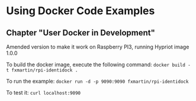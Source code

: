 # Using Docker Code Examples
## Chapter "User Docker in Development"

Amended version to make it work on Raspberry PI3, running Hypriot image 1.0.0

To build the docker image, execute the following command: ```docker build -t fxmartin/rpi-identidock .```

To run the example: ```docker run -d -p 9090:9090 fxmartin/rpi-identidock```

To test it: ```curl localhost:9090```

